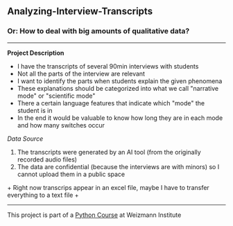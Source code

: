 ## Analyzing-Interview-Transcripts
### Or: How to deal with big amounts of qualitative data?
---
**Project Description**
- I have the transcripts of several 90min interviews with students
- Not all the parts of the interview are relevant
- I want to identify the parts when students explain the given phenomena
- These explanations should be categorized into what we call "narrative mode" or "scientific mode"
- There a certain language features that indicate which "mode" the student is in
- In the end it would be valuable to know how long they are in each mode and how many switches occur

 *Data Source*
 1. The transcripts were generated by an AI tool (from the originally recorded audio files)
 3. The data are confidential (because the interviews are with minors) so I cannot upload them in a public space

 
<Technical Aspects>
+ Right now transcrips appear in an excel file, maybe I have to transfer everything to a text file
+ 

---
This project is part of a [Python Course](https://github.com/Code-Maven/wis-python-course-2025-03) at Weizmann Institute
